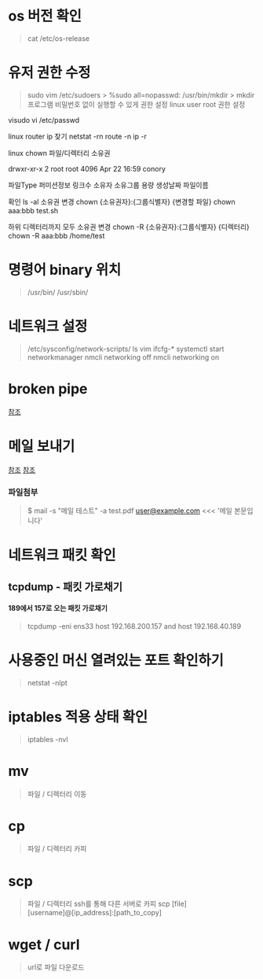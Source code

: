 # os 버전 확인
 > cat /etc/os-release

# 유저 권한 수정
 > sudo vim /etc/sudoers
	> %sudo all=nopasswd: /usr/bin/mkdir
	> mkdir 프로그램 비밀번호 없이 실행할 수 있게 권한 설정
  linux user root 권한 설정

visudo
vi  /etc/passwd

linux router ip 찾기
netstat -rn
route -n
ip -r

linux chown 파일/디렉터리 소유권

drwxr-xr-x  2  root  root  4096 Apr 22 16:59 conory

파일Type 퍼미션정보 링크수 소유자 소유그룹 용량 생성날짜 파일이름

확인
ls -al
소유권 변경
chown {소유권자}:{그룹식별자} {변경할 파일}
chown aaa:bbb test.sh

하위 디렉터리까지 모두 소유권 변경
chown -R {소유권자}:{그룹식별자} {디렉터리}
chown -R aaa:bbb /home/test

# 명령어 binary 위치
 > /usr/bin/
 > /usr/sbin/

# 네트워크 설정
 > /etc/sysconfig/network-scripts/
 > ls
 > vim ifcfg-*
 > systemctl start networkmanager
 > nmcli networking off
 > nmcli networking on

# broken pipe
 [참조](https://may0301.tistory.com/10)

# 메일 보내기
 [참조](https://www.lesstif.com/lpt/send-mail-from-linux-command-line-24445045.html)
 [참조](https://sehoi.github.io/2014-10-17/linux-sendmail/)

 ### 파일첨부
 > $ mail -s "메일 테스트" -a test.pdf user@example.com <<< '메일 본문입니다'

# 네트워크 패킷 확인
 ## tcpdump - 패킷 가로채기

#### 189에서 157로 오는 패킷 가로채기
> tcpdump -eni ens33 host 192.168.200.157 and host 192.168.40.189

# 사용중인 머신 열려있는 포트 확인하기
 > netstat -nlpt

# iptables 적용 상태 확인
 > iptables -nvl

# mv
 > 파일 / 디렉터리 이동
# cp
 > 파일 / 디렉터리 카피
# scp
 > 파일 / 디렉터리 ssh를 통해 다른 서버로 카피
 > scp [file] [username]@[ip_address]:[path_to_copy]
# wget / curl
 > url로 파일 다운로드

